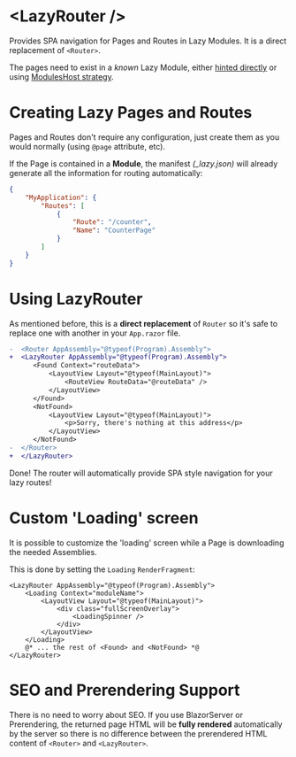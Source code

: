 # &lt;LazyRouter /&gt;

Provides SPA navigation for Pages and Routes in Lazy Modules. It is a direct replacement of `<Router>`.

The pages need to exist in a *known* Lazy Module, either [hinted directly](Configuring-Lazy-Loading-@-Server#modulehints) or using [ModulesHost strategy](Creating-a-Lazy-Loadable-Module#creating-an-aggregated-module).

# Creating Lazy Pages and Routes

Pages and Routes don't require any configuration, just create them as you would normally (using `@page` attribute, etc).

If the Page is contained in a **Module**, the manifest *(_lazy.json)* will already generate all the information for routing automatically:

```json
{
    "MyApplication": {
        "Routes": [
            {
                "Route": "/counter",
                "Name": "CounterPage"
            }
        ]
    }
}
```

# Using LazyRouter

As mentioned before, this is a **direct replacement** of `Router` so it's safe to replace one with another in your `App.razor` file.

```diff
-  <Router AppAssembly="@typeof(Program).Assembly">
+  <LazyRouter AppAssembly="@typeof(Program).Assembly">
      <Found Context="routeData">
          <LayoutView Layout="@typeof(MainLayout)">
              <RouteView RouteData="@routeData" />
          </LayoutView>
      </Found>
      <NotFound>
          <LayoutView Layout="@typeof(MainLayout)">
              <p>Sorry, there's nothing at this address</p>
          </LayoutView>
      </NotFound>
-  </Router>
+  </LazyRouter>
```

Done! The router will automatically provide SPA style navigation for your lazy routes!

# Custom 'Loading' screen

It is possible to customize the 'loading' screen while a Page is downloading the needed Assemblies.

This is done by setting the `Loading` `RenderFragment`:

```razor
<LazyRouter AppAssembly="@typeof(Program).Assembly">
    <Loading Context="moduleName">
        <LayoutView Layout="@typeof(MainLayout)">
            <div class="fullScreenOverlay">
                <LoadingSpinner />
            </div>
        </LayoutView>
    </Loading>
    @* ... the rest of <Found> and <NotFound> *@
</LazyRouter>
```

# SEO and Prerendering Support

There is no need to worry about SEO. If you use BlazorServer or Prerendering, the returned page HTML will be **fully rendered** automatically by the server so there is no difference between the prerendered HTML content of `<Router>` and `<LazyRouter>`.
